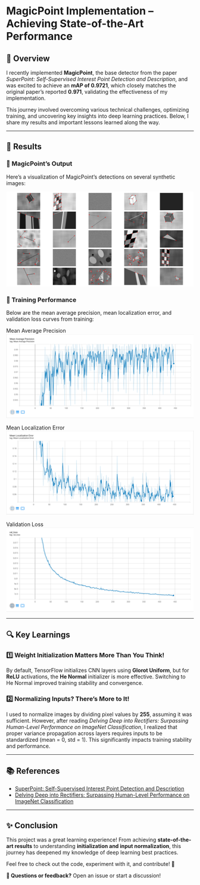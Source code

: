 # MagicPoint Implementation – Achieving State-of-the-Art Performance

## 🚀 Overview
I recently implemented **MagicPoint**, the base detector from the paper *SuperPoint: Self-Supervised Interest Point Detection and Description*, and was excited to achieve an **mAP of 0.9721**, which closely matches the original paper’s reported **0.971**, validating the effectiveness of my implementation.

This journey involved overcoming various technical challenges, optimizing training, and uncovering key insights into deep learning practices. Below, I share my results and important lessons learned along the way.

---

## 📌 Results
### 🔹 MagicPoint’s Output
Here’s a visualization of MagicPoint’s detections on several synthetic images:

![MagicPoint Output](screenshots/inference.png)

### 🔹 Training Performance
Below are the mean average precision, mean localization error, and validation loss curves from training:

Mean Average Precision
![mAP](screenshots/mAP.png)

Mean Localization Error
![mLE](screenshots/mLE.png)

Validation Loss
![val_loss](screenshots/val_loss.png)

---

## 🔍 Key Learnings
### 1️⃣ Weight Initialization Matters More Than You Think!
By default, TensorFlow initializes CNN layers using **Glorot Uniform**, but for **ReLU** activations, the **He Normal** initializer is more effective. Switching to He Normal improved training stability and convergence.

### 2️⃣ Normalizing Inputs? There’s More to It!
I used to normalize images by dividing pixel values by **255**, assuming it was sufficient. However, after reading *Delving Deep into Rectifiers: Surpassing Human-Level Performance on ImageNet Classification*, I realized that proper variance propagation across layers requires inputs to be standardized (mean = 0, std = 1). This significantly impacts training stability and performance.

---

## 📚 References
- [SuperPoint: Self-Supervised Interest Point Detection and Description](https://arxiv.org/abs/1712.07629)
- [Delving Deep into Rectifiers: Surpassing Human-Level Performance on ImageNet Classification](https://arxiv.org/abs/1502.01852)

---

## ✨ Conclusion
This project was a great learning experience! From achieving **state-of-the-art results** to understanding **initialization and input normalization**, this journey has deepened my knowledge of deep learning best practices.

Feel free to check out the code, experiment with it, and contribute! 🚀

**📩 Questions or feedback?** Open an issue or start a discussion!

